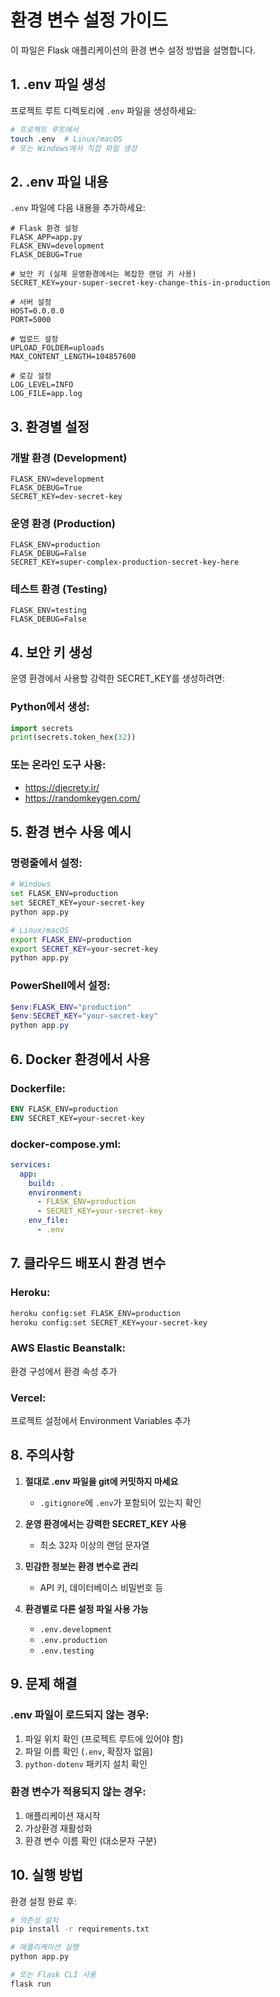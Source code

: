# 환경 변수 설정 가이드

이 파일은 Flask 애플리케이션의 환경 변수 설정 방법을 설명합니다.

## 1. .env 파일 생성

프로젝트 루트 디렉토리에 `.env` 파일을 생성하세요:

```bash
# 프로젝트 루트에서
touch .env  # Linux/macOS
# 또는 Windows에서 직접 파일 생성
```

## 2. .env 파일 내용

`.env` 파일에 다음 내용을 추가하세요:

```env
# Flask 환경 설정
FLASK_APP=app.py
FLASK_ENV=development
FLASK_DEBUG=True

# 보안 키 (실제 운영환경에서는 복잡한 랜덤 키 사용)
SECRET_KEY=your-super-secret-key-change-this-in-production

# 서버 설정
HOST=0.0.0.0
PORT=5000

# 업로드 설정
UPLOAD_FOLDER=uploads
MAX_CONTENT_LENGTH=104857600

# 로깅 설정
LOG_LEVEL=INFO
LOG_FILE=app.log
```

## 3. 환경별 설정

### 개발 환경 (Development)
```env
FLASK_ENV=development
FLASK_DEBUG=True
SECRET_KEY=dev-secret-key
```

### 운영 환경 (Production)
```env
FLASK_ENV=production
FLASK_DEBUG=False
SECRET_KEY=super-complex-production-secret-key-here
```

### 테스트 환경 (Testing)
```env
FLASK_ENV=testing
FLASK_DEBUG=False
```

## 4. 보안 키 생성

운영 환경에서 사용할 강력한 SECRET_KEY를 생성하려면:

### Python에서 생성:
```python
import secrets
print(secrets.token_hex(32))
```

### 또는 온라인 도구 사용:
- https://djecrety.ir/
- https://randomkeygen.com/

## 5. 환경 변수 사용 예시

### 명령줄에서 설정:
```bash
# Windows
set FLASK_ENV=production
set SECRET_KEY=your-secret-key
python app.py

# Linux/macOS
export FLASK_ENV=production
export SECRET_KEY=your-secret-key
python app.py
```

### PowerShell에서 설정:
```powershell
$env:FLASK_ENV="production"
$env:SECRET_KEY="your-secret-key"
python app.py
```

## 6. Docker 환경에서 사용

### Dockerfile:
```dockerfile
ENV FLASK_ENV=production
ENV SECRET_KEY=your-secret-key
```

### docker-compose.yml:
```yaml
services:
  app:
    build: .
    environment:
      - FLASK_ENV=production
      - SECRET_KEY=your-secret-key
    env_file:
      - .env
```

## 7. 클라우드 배포시 환경 변수

### Heroku:
```bash
heroku config:set FLASK_ENV=production
heroku config:set SECRET_KEY=your-secret-key
```

### AWS Elastic Beanstalk:
환경 구성에서 환경 속성 추가

### Vercel:
프로젝트 설정에서 Environment Variables 추가

## 8. 주의사항

1. **절대로 .env 파일을 git에 커밋하지 마세요**
   - `.gitignore`에 `.env`가 포함되어 있는지 확인
   
2. **운영 환경에서는 강력한 SECRET_KEY 사용**
   - 최소 32자 이상의 랜덤 문자열
   
3. **민감한 정보는 환경 변수로 관리**
   - API 키, 데이터베이스 비밀번호 등
   
4. **환경별로 다른 설정 파일 사용 가능**
   - `.env.development`
   - `.env.production`
   - `.env.testing`

## 9. 문제 해결

### .env 파일이 로드되지 않는 경우:
1. 파일 위치 확인 (프로젝트 루트에 있어야 함)
2. 파일 이름 확인 (`.env`, 확장자 없음)
3. `python-dotenv` 패키지 설치 확인

### 환경 변수가 적용되지 않는 경우:
1. 애플리케이션 재시작
2. 가상환경 재활성화
3. 환경 변수 이름 확인 (대소문자 구분)

## 10. 실행 방법

환경 설정 완료 후:

```bash
# 의존성 설치
pip install -r requirements.txt

# 애플리케이션 실행
python app.py

# 또는 Flask CLI 사용
flask run
```
